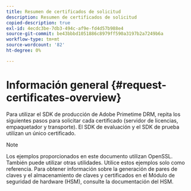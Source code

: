 ```yaml
---
title: Resumen de certificados de solicitud
description: Resumen de certificados de solicitud
copied-description: true
exl-id: 4ecdc3be-7db3-494c-af9e-fd4d57b988e4
source-git-commit: be43bbbd1051886c8979ff590a3197b2a7249b6a
workflow-type: tm+mt
source-wordcount: '82'
ht-degree: 0%

---
```


# Información general {#request-certificates-overview}

Para utilizar el SDK de producción de Adobe Primetime DRM, repita los siguientes pasos para solicitar cada certificado (servidor de licencias, empaquetador y transporte). El SDK de evaluación y el SDK de prueba utilizan un único certificado.

>[!NOTE]
>
>Los ejemplos proporcionados en este documento utilizan OpenSSL. También puede utilizar otras utilidades. Utilice estos ejemplos solo como referencia. Para obtener información sobre la generación de pares de claves y el almacenamiento de claves y certificados en el Módulo de seguridad de hardware (HSM), consulte la documentación del HSM.
